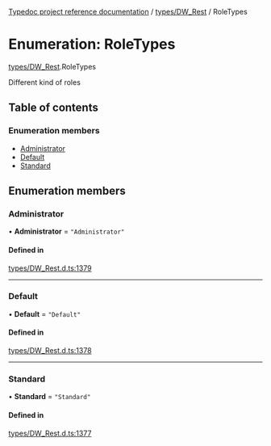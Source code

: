 [Typedoc project reference documentation](../README.md) / [types/DW_Rest](../modules/types_dw_rest.md) / RoleTypes

# Enumeration: RoleTypes

[types/DW_Rest](../modules/types_dw_rest.md).RoleTypes

Different kind of roles

## Table of contents

### Enumeration members

- [Administrator](types_dw_rest.roletypes.md#administrator)
- [Default](types_dw_rest.roletypes.md#default)
- [Standard](types_dw_rest.roletypes.md#standard)

## Enumeration members

### Administrator

• **Administrator** = `"Administrator"`

#### Defined in

[types/DW_Rest.d.ts:1379](https://github.com/DocuWare/REST-Sample-TS/blob/beb3ada/src/types/DW_Rest.d.ts#L1379)

___

### Default

• **Default** = `"Default"`

#### Defined in

[types/DW_Rest.d.ts:1378](https://github.com/DocuWare/REST-Sample-TS/blob/beb3ada/src/types/DW_Rest.d.ts#L1378)

___

### Standard

• **Standard** = `"Standard"`

#### Defined in

[types/DW_Rest.d.ts:1377](https://github.com/DocuWare/REST-Sample-TS/blob/beb3ada/src/types/DW_Rest.d.ts#L1377)
